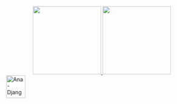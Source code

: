<div align="center">
  <a href="https://github.com/Anagaldino">
  <img height="180em" src="https://github-readme-stats.vercel.app/api?username=Anagaldino&show_icons=true&theme=tokyonight&include_all_commits=true&count_private=true"/>
  <img height="180em" src="https://github-readme-stats.vercel.app/api/top-langs/?username=Anagaldino&layout=compact&langs_count=7&theme=tokyonight"/>
</div>
 <img align="center" alt="Ana-Django" height="60" width="50"
<img src="https://cdn.jsdelivr.net/gh/devicons/devicon/icons/django/django-original.svg" />
